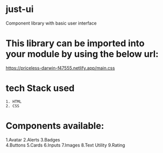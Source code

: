 # just-ui
 Component library with basic user interface 
# This library can be imported into your module by using the below url:
   https://priceless-darwin-f47555.netlify.app/main.css
 # tech Stack used
    1. HTML
    2. CSS
# Components available:
 1.Avatar
 2.Alerts
 3.Badges  
 4.Buttons
 5.Cards
 6.Inputs
 7.Images
 8.Text Utility
 9.Rating 